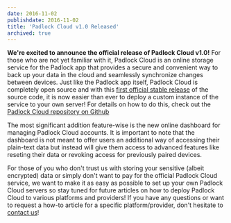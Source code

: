 ```yaml
---
date: 2016-11-02
publishdate: 2016-11-02
title: 'Padlock Cloud v1.0 Released'
archived: true
---
```


**We're excited to announce the official release of Padlock Cloud v1.0!** For
those who are not yet familiar with it, Padlock Cloud is an online storage
service for the Padlock app that provides a secure and convenient way to back
up your data in the cloud and seamlessly synchronize changes between devices.
Just like the Padlock app itself, Padlock Cloud is completely open source and
with this [first official stable
release](https://github.com/MaKleSoft/padlock-cloud/releases/tag/v1.0.0) of the
source code, it is now easier than ever to deploy a custom instance of the
service to your own server! For details on how to do this, check out the
[Padlock Cloud repository on
Github](https://github.com/maklesoft/padlock-cloud)

The most significant addition feature-wise is the new online dashboard for
managing Padlock Cloud accounts. It is important to note that the dashboard
is not meant to offer users an additional way of accessing their plain-text
data but instead will give them access to advanced features like reseting their
data or revoking access for previously paired devices.

For those of you who don't trust us with storing your sensitive (albeit
encrypted) data or simply don't want to pay for the official Padlock Cloud
service, we want to make it as easy as possible to set up your own Padlock
Cloud servers so stay tuned for future articles on how to deploy Padlock Cloud
to various platforms and providers! If you have any questions or want to
request a how-to article for a specific platform/provider, don't hesitate to
[contact us](mailto:support@padlock.io)!
